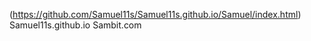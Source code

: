 (https://github.com/Samuel11s/Samuel11s.github.io/Samuel/index.html)
Samuel11s.github.io
Sambit.com
